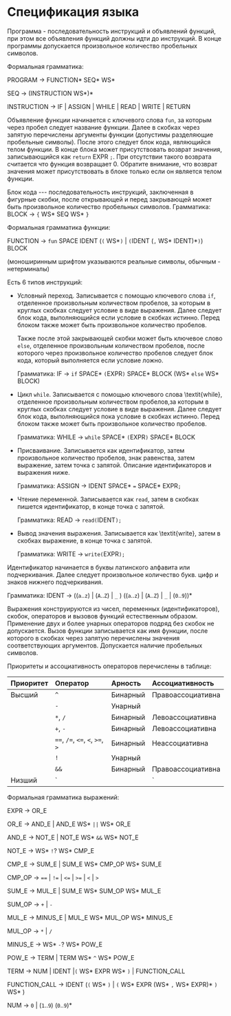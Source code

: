 # Спецификация языка

Программа - последовательность инструкций и объявлений функций, при этом все объявления функций
должны идти до инструкций. В конце программы допускается произвольное количество пробельных символов.

Формальная грамматика:

PROGRAM -> FUNCTION* SEQ* WS*

SEQ -> (INSTRUCTION WS*)*

INSTRUCTION -> IF | ASSIGN | WHILE | READ | WRITE | RETURN

Объявление функции начинается с ключевого слова `fun`, за которым через пробел следует название функции.
Далее в скобках через запятую перечислены аргументы функции (допустимы разделяющие пробельные символы).
После этого следует блок кода, являющийся телом функции. В конце блока может присутствовать
возврат значения, записывающийся как `return` EXPR `;`. При отсутствии такого возврата
считается что функция возвращает 0. Обратите внимание, что возврат значения может присутствовать
в блоке только если он является телом функции.

Блок кода --- последовательность инструкций, заключенная в фигурные скобки, после
открывающей и перед закрывающей может быть произвольное количество пробельных символов.
Грамматика: BLOCK -> `{` WS* SEQ WS* `}`

Формальная грамматика функции:

FUNCTION -> `fun` SPACE IDENT (`(` WS*`)` | `(`IDENT (`,` WS* IDENT)*`)`) BLOCK

(моноширинным шрифтом указываются реальные символы, обычным - нетерминалы)

Есть 6 типов инструкций:

- Условный переход. Записывается с помощью ключевого слова `if`, отделенное
  произвольным количеством пробелов, за которым в круглых
  скобках следует условие в виде выражения. Далее следует блок кода, выполняющийся если условие
  в скобках истинно. Перед блоком также может быть произвольное количество пробелов.

  Также после этой закрывающей скобки может быть ключевое слово `else`, отделенное
  произвольным количеством пробелов, после которого через произвольное количество пробелов
  следует блок кода, который выполняется если условие ложно.

  Грамматика: IF -> `if` SPACE* `(`EXPR`)` SPACE* BLOCK (WS* `else` WS* BLOCK)

- Цикл `while`. Записывается с помощью ключевого слова \textit{while}, отделенное
  произвольным количеством пробелов,за которым в круглых
  скобках следует условие в виде выражения. Далее следует блок кода, выполняющийся пока условие
  в скобках истинно. Перед блоком также может быть произвольное количество пробелов.

  Грамматика: WHILE -> `while` SPACE* `(`EXPR`)` SPACE* BLOCK

- Присваивание. Записывается как идентификатор, затем произвольное количество пробелов, знак
  равенства, затем выражение, затем точка с запятой. Описание идентификаторов и выражения ниже.

  Грамматика: ASSIGN -> IDENT SPACE* `=` SPACE* EXPR`;`

- Чтение переменной. Записывается как `read`, затем в скобках пишется идентификатор, в
  конце точка с запятой.

  Грамматика: READ -> `read(`IDENT`);`

- Вывод значения выражения. Записывается как \textit{write}, затем в скобках выражение, в
  конце точка с запятой.

  Грамматика: WRITE -> `write(`EXPR`);`


Идентификатор начинается в буквы латинского алфавита или подчеркивания.
Далее следует произвольное количество букв. цифр и знаков нижнего подчеркивания.

Грамматика: IDENT -> ((`a`..`z`) | (`A`..`Z`) | `_` ) ((`a`..`z`) | (`A`..`Z`) | `_` | (`0`..`9`))*

Выражения конструируются из чисел, переменных (идентификаторов), скобок, операторов и вызовов
функций естественным образом. Применение двух и более унарных операторов подряд без скобок не
допускается. Вызов функции записывается как имя функции, после которого в скобках через запятую
перечислены значения соответствующих аргументов. Допускается наличие пробельных символов.

Приоритеты и ассоциативность операторов перечислены в таблице:

| Приоритет | Оператор                         | Арность  | Ассоциативность   |
| :-------- | :------------------------------- | :------- | :---------------- |
| Высший    | `^`                              | Бинарный | Правоассоциативна |
|           | `-`                              | Унарный  |                   |
|           | `*`, `/`                         | Бинарный | Левоассоциативна  |
|           | `+`, `-`                         | Бинарный | Левоассоциативна  |
|           | `==`, `/=`, `<=`, `<`, `>=`, `>` | Бинарный | Неассоциативна    |
|           | `!`                              | Унарный  |                   |
|           | `&&`                             | Бинарный | Правоассоциативна |
| Низший    | `||`                             | Бинарный | Правоассоциативна |

Формальная грамматика выражений:

EXPR -> OR_E

OR_E -> AND_E | AND_E WS* `||` WS* OR_E

AND_E -> NOT_E | NOT_E WS* `&&` WS* NOT_E

NOT_E -> WS* `!`? WS* CMP_E

CMP_E -> SUM_E | SUM_E WS* CMP_OP WS* SUM_E

CMP_OP -> `==` | `!=` | `<=` | `>=` | `<` | `>`

SUM_E -> MUL_E | SUM_E WS* SUM_OP WS* MUL_E

SUM_OP -> `+` | `-`

MUL_E -> MINUS_E | MUL_E WS* MUL_OP WS* MINUS_E

MUL_OP -> `*` | `/`

MINUS_E -> WS* `-`? WS* POW_E

POW_E -> TERM | TERM WS* `^` WS* POW_E

TERM -> NUM | IDENT |`(` WS* EXPR WS* `)` | FUNCTION_CALL

FUNCTION_CALL -> IDENT (`(` WS* `)` | `(` WS* EXPR (WS* `,` WS* EXPR)* `)`  WS* )

NUM -> `0` | (`1`..`9`) (`0`..`9`)*
